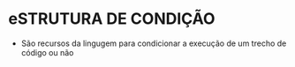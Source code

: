 # eSTRUTURA DE CONDIÇÃO

- São recursos da lingugem para condicionar a execução de um trecho de código ou não

